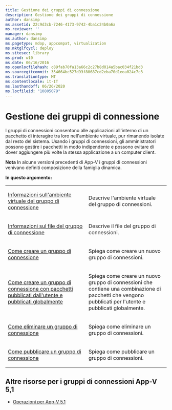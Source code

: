 ```yaml
---
title: Gestione dei gruppi di connessione
description: Gestione dei gruppi di connessione
author: dansimp
ms.assetid: 22c9d3cb-7246-4173-9742-4ba1c24b0a6a
ms.reviewer: ''
manager: dansimp
ms.author: dansimp
ms.pagetype: mdop, appcompat, virtualization
ms.mktglfcycl: deploy
ms.sitesec: library
ms.prod: w10
ms.date: 06/16/2016
ms.openlocfilehash: c89fab70fa13a66c2c27b8d014a5bac034f21bd3
ms.sourcegitcommit: 354664bc527d93f80687cd2eba70d1eea024c7c3
ms.translationtype: MT
ms.contentlocale: it-IT
ms.lasthandoff: 06/26/2020
ms.locfileid: "10805079"
---
```

# Gestione dei gruppi di connessione


I gruppi di connessioni consentono alle applicazioni all'interno di un pacchetto di interagire tra loro nell'ambiente virtuale, pur rimanendo isolate dal resto del sistema. Usando i gruppi di connessioni, gli amministratori possono gestire i pacchetti in modo indipendente e possono evitare di dover aggiungere più volte la stessa applicazione a un computer client.

**Nota**  In alcune versioni precedenti di App-V i gruppi di connessioni venivano definiti composizione della famiglia dinamica.

 

**In questo argomento:**

<table>
<colgroup>
<col width="50%" />
<col width="50%" />
</colgroup>
<tbody>
<tr class="odd">
<td align="left"><p><a href="about-the-connection-group-virtual-environment51.md" data-raw-source="[About the Connection Group Virtual Environment](about-the-connection-group-virtual-environment51.md)">Informazioni sull'ambiente virtuale del gruppo di connessione</a></p></td>
<td align="left"><p>Descrive l'ambiente virtuale del gruppo di connessioni.</p></td>
</tr>
<tr class="even">
<td align="left"><p><a href="about-the-connection-group-file51.md" data-raw-source="[About the Connection Group File](about-the-connection-group-file51.md)">Informazioni sul file del gruppo di connessione</a></p></td>
<td align="left"><p>Descrive il file del gruppo di connessioni.</p></td>
</tr>
<tr class="odd">
<td align="left"><p><a href="how-to-create-a-connection-group51.md" data-raw-source="[How to Create a Connection Group](how-to-create-a-connection-group51.md)">Come creare un gruppo di connessione</a></p></td>
<td align="left"><p>Spiega come creare un nuovo gruppo di connessioni.</p></td>
</tr>
<tr class="even">
<td align="left"><p><a href="how-to-create-a-connection-group-with-user-published-and-globally-published-packages51.md" data-raw-source="[How to Create a Connection Group with User-Published and Globally Published Packages](how-to-create-a-connection-group-with-user-published-and-globally-published-packages51.md)">Come creare un gruppo di connessione con pacchetti pubblicati dall'utente e pubblicati globalmente</a></p></td>
<td align="left"><p>Spiega come creare un nuovo gruppo di connessioni che contiene una combinazione di pacchetti che vengono pubblicati per l'utente e pubblicati globalmente.</p></td>
</tr>
<tr class="odd">
<td align="left"><p><a href="how-to-delete-a-connection-group51.md" data-raw-source="[How to Delete a Connection Group](how-to-delete-a-connection-group51.md)">Come eliminare un gruppo di connessione</a></p></td>
<td align="left"><p>Spiega come eliminare un gruppo di connessioni.</p></td>
</tr>
<tr class="even">
<td align="left"><p><a href="how-to-publish-a-connection-group51.md" data-raw-source="[How to Publish a Connection Group](how-to-publish-a-connection-group51.md)">Come pubblicare un gruppo di connessione</a></p></td>
<td align="left"><p>Spiega come pubblicare un gruppo di connessioni.</p></td>
</tr>
</tbody>
</table>

 






## Altre risorse per i gruppi di connessioni App-V 5,1


-   [Operazioni per App-V 5.1](operations-for-app-v-51.md)

 

 





